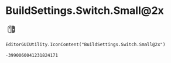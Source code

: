 # BuildSettings.Switch.Small@2x
![](/img/BuildSettings.Switch.Small@2x.png)

``` CSharp
EditorGUIUtility.IconContent("BuildSettings.Switch.Small@2x")
```
```
-3990060041231824171
```
